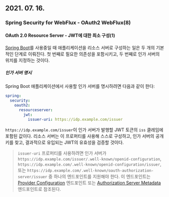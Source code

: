 ## 2021. 07. 16.

### Spring Security for WebFlux - OAuth2 WebFlux(8)

#### OAuth 2.0 Resource Server - JWT에 대한 최소 구성(1)

[Spring Boot][spring-boot]를 사용중일 때 애플리케이션을 리소스 서버로 구성하는 일은 두 개의 기본적인 단계로 이뤄진다. 첫 번째로 필요한 의존성을 포함시키고, 두 번째로 인가 서버의 위치를 지정하는 것이다.

##### 인가 서버 명시

Spring Boot 애플리케이션에서 사용할 인가 서버를 명시하려면 다음과 같이 한다:

```yaml
spring:
  security:
    oauth2:
      resourceserver:
        jwt:
          issuer-uri: https://idp.example.com/issuer
```

`https://idp.example.com/issuer`이 인가 서버가 발행할 JWT 토큰의 `iss` 클레임에 포함된 값이다. 리소스 서버는 이 프로퍼티를 사용해 스스로 구성하고, 인가 서버의 공개 키를 찾고, 결과적으로 유입되는 JWT의 유효성을 검증할 것이다.

> `issuer-uri` 프로퍼티를 사용하려면 인가 서버가 `https://idp.example.com/issuer/.well-known/openid-configuration`, `https://idp.example.com/.well-known/openid-configuration/issuer`, 또는 `https://idp.example.com/.well-known/oauth-authorization-server/issuer` 중 하나의 엔드포인트를 지원해야 한다. 이 엔드포인트는 [Provider Configuration][oidc1-provider-config] 엔드포인트 또는 [Authorization Server Metadata][rfc-8414-section-3] 엔드포인트로 참조된다.



[spring-boot]: https://spring.io/projects/spring-boot
[oidc1-provider-config]: https://openid.net/specs/openid-connect-discovery-1_0.html#ProviderConfig
[rfc-8414-section-3]: https://tools.ietf.org/html/rfc8414#section-3